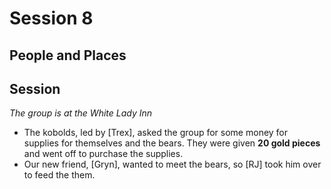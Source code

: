 
# Session 8
## People and Places
## Session
_The group is at the White Lady Inn_
* The kobolds, led by [Trex], asked the group for some money for supplies for themselves and the bears. They were given **20 gold pieces** and went off to purchase the supplies.
* Our new friend, [Gryn], wanted to meet the bears, so [RJ] took him over to feed the them. 
<!--stackedit_data:
eyJoaXN0b3J5IjpbMTQxOTYzODA2MywxMDMyOTEwNjYxXX0=
-->
